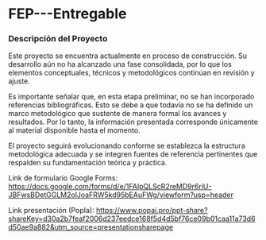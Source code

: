# FEP---Entregable


### Descripción del Proyecto

Este proyecto se encuentra actualmente en proceso de construcción. Su desarrollo aún no ha alcanzado una fase consolidada, por lo que los elementos conceptuales, técnicos y metodológicos continúan en revisión y ajuste.

Es importante señalar que, en esta etapa preliminar, no se han incorporado referencias bibliográficas. Esto se debe a que todavía no se ha definido un marco metodológico que sustente de manera formal los avances y resultados. Por lo tanto, la información presentada corresponde únicamente al material disponible hasta el momento.

El proyecto seguirá evolucionando conforme se establezca la estructura metodológica adecuada y se integren fuentes de referencia pertinentes que respalden su fundamentación teórica y práctica.

Link de formulario Google Forms: https://docs.google.com/forms/d/e/1FAIpQLScR2reMD9r6riU-JBFwsBDetGGLM2olJoaFRW5kd95bEAuFWg/viewform?usp=header

Link presentación (PopIa): https://www.popai.pro/ppt-share?shareKey=d30a2b7feaf2006d237eedce168f5d4d5bf76ce09b01caa11a73d6d50ae9a882&utm_source=presentationsharepage
